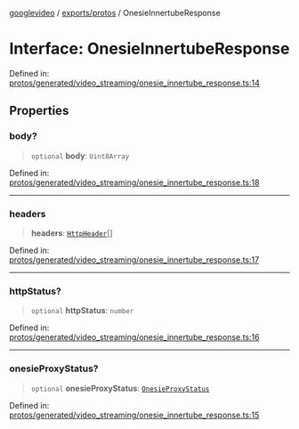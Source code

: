 [googlevideo](../../../README.md) / [exports/protos](../README.md) / OnesieInnertubeResponse

# Interface: OnesieInnertubeResponse

Defined in: [protos/generated/video\_streaming/onesie\_innertube\_response.ts:14](https://github.com/LuanRT/googlevideo/blob/cc730b4dbadc5ae882d6aa28d716e442943577fa/protos/generated/video_streaming/onesie_innertube_response.ts#L14)

## Properties

### body?

> `optional` **body**: `Uint8Array`

Defined in: [protos/generated/video\_streaming/onesie\_innertube\_response.ts:18](https://github.com/LuanRT/googlevideo/blob/cc730b4dbadc5ae882d6aa28d716e442943577fa/protos/generated/video_streaming/onesie_innertube_response.ts#L18)

***

### headers

> **headers**: [`HttpHeader`](HttpHeader.md)[]

Defined in: [protos/generated/video\_streaming/onesie\_innertube\_response.ts:17](https://github.com/LuanRT/googlevideo/blob/cc730b4dbadc5ae882d6aa28d716e442943577fa/protos/generated/video_streaming/onesie_innertube_response.ts#L17)

***

### httpStatus?

> `optional` **httpStatus**: `number`

Defined in: [protos/generated/video\_streaming/onesie\_innertube\_response.ts:16](https://github.com/LuanRT/googlevideo/blob/cc730b4dbadc5ae882d6aa28d716e442943577fa/protos/generated/video_streaming/onesie_innertube_response.ts#L16)

***

### onesieProxyStatus?

> `optional` **onesieProxyStatus**: [`OnesieProxyStatus`](../enumerations/OnesieProxyStatus.md)

Defined in: [protos/generated/video\_streaming/onesie\_innertube\_response.ts:15](https://github.com/LuanRT/googlevideo/blob/cc730b4dbadc5ae882d6aa28d716e442943577fa/protos/generated/video_streaming/onesie_innertube_response.ts#L15)
